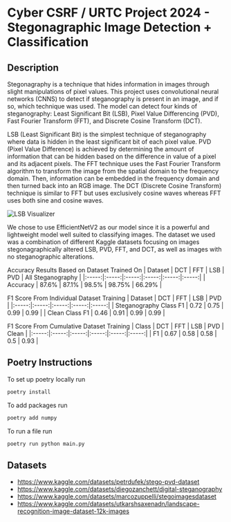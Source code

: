 # Cyber CSRF / URTC Project 2024 - Stegonagraphic Image Detection + Classification

## Description

Stegonagraphy is a technique that hides information in images through slight manipulations of pixel values. This project uses convolutional neural networks (CNNS) to detect if steganography is present in an image, and if so, which technique was used. The model can detect four kinds of steganography: Least Significant Bit (LSB), Pixel Value Differencing (PVD), Fast Fourier Transform (FFT), and Discrete Cosine Transform (DCT).

LSB (Least Significant Bit) is the simplest technique of steganography where data is hidden in the least significant bit of each pixel value. PVD (Pixel Value Difference) is achieved by determining the amount of information that can be hidden based on the difference in value of a pixel and its adjacent pixels. The FFT technique uses the Fast Fourier Transform algorithm to transform the image from the spatial domain to the frequency domain. Then, information can be embedded in the frequency domain and then turned back into an RGB image. The DCT (Discrete Cosine Transform) technique is similar to FFT but uses exclusively cosine waves whereas FFT uses both sine and cosine waves.

![LSB Visualizer](https://arobs.com/wp-content/uploads/2023/07/Least-Significant-Bit-Steganography.jpg.webp)

We chose to use EfficientNetV2 as our model since it is a powerful and lightweight model well suited to classifying images. The dataset we used was a combination of different Kaggle datasets focusing on images stegonagraphically altered LSB, PVD, FFT, and DCT, as well as images with no steganographic alterations.

Accuracy Results Based on Dataset Trained On
| Dataset |  DCT  |  FFT  |  LSB  |  PVD  | All Steganography |
|:-----:|:-----:|:-----:|:-----:|:-----:|:-----:|
| Accuracy  | 87.6%  | 87.1% | 98.5% |  98.75% | 66.29% |

F1 Score From Individual Dataset Training
| Dataset |  DCT  |  FFT  |  LSB  |  PVD  |
|:-----:|:-----:|:-----:|:-----:|:-----:|
| Steganography Class F1 | 0.72 | 0.75 | 0.99 |  0.99 |
| Clean Class F1 | 0.46  | 0.91 | 0.99 | 0.99 |

F1 Score From Cumulative Dataset Training
| Class |  DCT  |  FFT  |  LSB  |  PVD  | Clean |
|:-----:|:-----:|:-----:|:-----:|:-----:|:-----:|
| F1  | 0.67  | 0.58  | 0.58  |  0.5  | 0.93  |



## Poetry Instructions
To set up poetry locally run
```bash
poetry install
```
To add packages run
```bash
poetry add numpy
```
To run a file run
```bash
poetry run python main.py
```

## Datasets
- https://www.kaggle.com/datasets/petrdufek/stego-pvd-dataset
- https://www.kaggle.com/datasets/diegozanchett/digital-steganography
- https://www.kaggle.com/datasets/marcozuppelli/stegoimagesdataset
- https://www.kaggle.com/datasets/utkarshsaxenadn/landscape-recognition-image-dataset-12k-images